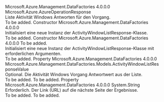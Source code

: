 <Type Name="ActivityWindowListResponse" FullName="Microsoft.Azure.Management.DataFactories.Models.ActivityWindowListResponse">
  <TypeSignature Language="C#" Value="public class ActivityWindowListResponse : Microsoft.Azure.AzureOperationResponse" />
  <TypeSignature Language="ILAsm" Value=".class public auto ansi beforefieldinit ActivityWindowListResponse extends Microsoft.Azure.AzureOperationResponse" />
  <TypeSignature Language="DocId" Value="T:Microsoft.Azure.Management.DataFactories.Models.ActivityWindowListResponse" />
  <TypeSignature Language="VB.NET" Value="Public Class ActivityWindowListResponse&#xA;Inherits AzureOperationResponse" />
  <TypeSignature Language="F#" Value="type ActivityWindowListResponse = class&#xA;    inherit AzureOperationResponse" />
  <AssemblyInfo>
    <AssemblyName>Microsoft.Azure.Management.DataFactories</AssemblyName>
    <AssemblyVersion>4.0.0.0</AssemblyVersion>
  </AssemblyInfo>
  <Base>
    <BaseTypeName>Microsoft.Azure.AzureOperationResponse</BaseTypeName>
  </Base>
  <Interfaces />
  <Docs>
    <summary>
            Liste Aktivität Windows Antworten für den Vorgang.
            </summary>
    <remarks>To be added.</remarks>
  </Docs>
  <Members>
    <Member MemberName=".ctor">
      <MemberSignature Language="C#" Value="public ActivityWindowListResponse ();" />
      <MemberSignature Language="ILAsm" Value=".method public hidebysig specialname rtspecialname instance void .ctor() cil managed" />
      <MemberSignature Language="DocId" Value="M:Microsoft.Azure.Management.DataFactories.Models.ActivityWindowListResponse.#ctor" />
      <MemberSignature Language="VB.NET" Value="Public Sub New ()" />
      <MemberType>Constructor</MemberType>
      <AssemblyInfo>
        <AssemblyName>Microsoft.Azure.Management.DataFactories</AssemblyName>
        <AssemblyVersion>4.0.0.0</AssemblyVersion>
      </AssemblyInfo>
      <Parameters />
      <Docs>
        <summary>
            Initialisiert eine neue Instanz der ActivityWindowListResponse-Klasse.
            </summary>
        <remarks>To be added.</remarks>
      </Docs>
    </Member>
    <Member MemberName=".ctor">
      <MemberSignature Language="C#" Value="public ActivityWindowListResponse (string nextLink);" />
      <MemberSignature Language="ILAsm" Value=".method public hidebysig specialname rtspecialname instance void .ctor(string nextLink) cil managed" />
      <MemberSignature Language="DocId" Value="M:Microsoft.Azure.Management.DataFactories.Models.ActivityWindowListResponse.#ctor(System.String)" />
      <MemberSignature Language="VB.NET" Value="Public Sub New (nextLink As String)" />
      <MemberSignature Language="F#" Value="new Microsoft.Azure.Management.DataFactories.Models.ActivityWindowListResponse : string -&gt; Microsoft.Azure.Management.DataFactories.Models.ActivityWindowListResponse" Usage="new Microsoft.Azure.Management.DataFactories.Models.ActivityWindowListResponse nextLink" />
      <MemberType>Constructor</MemberType>
      <AssemblyInfo>
        <AssemblyName>Microsoft.Azure.Management.DataFactories</AssemblyName>
        <AssemblyVersion>4.0.0.0</AssemblyVersion>
      </AssemblyInfo>
      <Parameters>
        <Parameter Name="nextLink" Type="System.String" />
      </Parameters>
      <Docs>
        <param name="nextLink">To be added.</param>
        <summary>
            Initialisiert eine neue Instanz der ActivityWindowListResponse-Klasse mit erforderlichen Argumenten.
            </summary>
        <remarks>To be added.</remarks>
      </Docs>
    </Member>
    <Member MemberName="ActivityWindowListResponseValue">
      <MemberSignature Language="C#" Value="public Microsoft.Azure.Management.DataFactories.Models.ActivityWindowListResponseValue ActivityWindowListResponseValue { get; set; }" />
      <MemberSignature Language="ILAsm" Value=".property instance class Microsoft.Azure.Management.DataFactories.Models.ActivityWindowListResponseValue ActivityWindowListResponseValue" />
      <MemberSignature Language="DocId" Value="P:Microsoft.Azure.Management.DataFactories.Models.ActivityWindowListResponse.ActivityWindowListResponseValue" />
      <MemberSignature Language="VB.NET" Value="Public Property ActivityWindowListResponseValue As ActivityWindowListResponseValue" />
      <MemberSignature Language="F#" Value="member this.ActivityWindowListResponseValue : Microsoft.Azure.Management.DataFactories.Models.ActivityWindowListResponseValue with get, set" Usage="Microsoft.Azure.Management.DataFactories.Models.ActivityWindowListResponse.ActivityWindowListResponseValue" />
      <MemberType>Property</MemberType>
      <AssemblyInfo>
        <AssemblyName>Microsoft.Azure.Management.DataFactories</AssemblyName>
        <AssemblyVersion>4.0.0.0</AssemblyVersion>
      </AssemblyInfo>
      <ReturnValue>
        <ReturnType>Microsoft.Azure.Management.DataFactories.Models.ActivityWindowListResponseValue</ReturnType>
      </ReturnValue>
      <Docs>
        <summary>
            Optional. Die Aktivität Windows Vorgang Antwortwert aus der Liste.
            </summary>
        <value>To be added.</value>
        <remarks>To be added.</remarks>
      </Docs>
    </Member>
    <Member MemberName="NextLink">
      <MemberSignature Language="C#" Value="public string NextLink { get; set; }" />
      <MemberSignature Language="ILAsm" Value=".property instance string NextLink" />
      <MemberSignature Language="DocId" Value="P:Microsoft.Azure.Management.DataFactories.Models.ActivityWindowListResponse.NextLink" />
      <MemberSignature Language="VB.NET" Value="Public Property NextLink As String" />
      <MemberSignature Language="F#" Value="member this.NextLink : string with get, set" Usage="Microsoft.Azure.Management.DataFactories.Models.ActivityWindowListResponse.NextLink" />
      <MemberType>Property</MemberType>
      <AssemblyInfo>
        <AssemblyName>Microsoft.Azure.Management.DataFactories</AssemblyName>
        <AssemblyVersion>4.0.0.0</AssemblyVersion>
      </AssemblyInfo>
      <ReturnValue>
        <ReturnType>System.String</ReturnType>
      </ReturnValue>
      <Docs>
        <summary>
            Erforderlich. Der Link (URL) auf die nächste Seite der Ergebnisse.
            </summary>
        <value>To be added.</value>
        <remarks>To be added.</remarks>
      </Docs>
    </Member>
  </Members>
</Type>